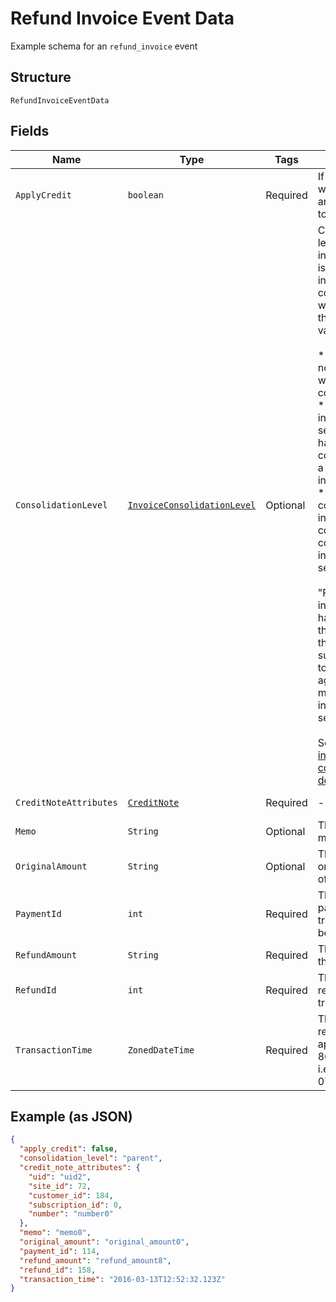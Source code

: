 
# Refund Invoice Event Data

Example schema for an `refund_invoice` event

## Structure

`RefundInvoiceEventData`

## Fields

| Name | Type | Tags | Description | Getter | Setter |
|  --- | --- | --- | --- | --- | --- |
| `ApplyCredit` | `boolean` | Required | If true, credit was created and applied it to the invoice. | boolean getApplyCredit() | setApplyCredit(boolean applyCredit) |
| `ConsolidationLevel` | [`InvoiceConsolidationLevel`](../../doc/models/invoice-consolidation-level.md) | Optional | Consolidation level of the invoice, which is applicable to invoice consolidation.  It will hold one of the following values:<br><br>* "none": A normal invoice with no consolidation.<br>* "child": An invoice segment which has been combined into a consolidated invoice.<br>* "parent": A consolidated invoice, whose contents are composed of invoice segments.<br><br>"Parent" invoices do not have lines of their own, but they have subtotals and totals which aggregate the member invoice segments.<br><br>See also the [invoice consolidation documentation](https://maxio.zendesk.com/hc/en-us/articles/24252269909389-Invoice-Consolidation). | InvoiceConsolidationLevel getConsolidationLevel() | setConsolidationLevel(InvoiceConsolidationLevel consolidationLevel) |
| `CreditNoteAttributes` | [`CreditNote`](../../doc/models/credit-note.md) | Required | - | CreditNote getCreditNoteAttributes() | setCreditNoteAttributes(CreditNote creditNoteAttributes) |
| `Memo` | `String` | Optional | The refund memo. | String getMemo() | setMemo(String memo) |
| `OriginalAmount` | `String` | Optional | The full, original amount of the refund. | String getOriginalAmount() | setOriginalAmount(String originalAmount) |
| `PaymentId` | `int` | Required | The ID of the payment transaction to be refunded. | int getPaymentId() | setPaymentId(int paymentId) |
| `RefundAmount` | `String` | Required | The amount of the refund. | String getRefundAmount() | setRefundAmount(String refundAmount) |
| `RefundId` | `int` | Required | The ID of the refund transaction. | int getRefundId() | setRefundId(int refundId) |
| `TransactionTime` | `ZonedDateTime` | Required | The time the refund was applied, in ISO 8601 format, i.e. "2019-06-07T17:20:06Z" | ZonedDateTime getTransactionTime() | setTransactionTime(ZonedDateTime transactionTime) |

## Example (as JSON)

```json
{
  "apply_credit": false,
  "consolidation_level": "parent",
  "credit_note_attributes": {
    "uid": "uid2",
    "site_id": 72,
    "customer_id": 184,
    "subscription_id": 0,
    "number": "number0"
  },
  "memo": "memo0",
  "original_amount": "original_amount0",
  "payment_id": 114,
  "refund_amount": "refund_amount8",
  "refund_id": 158,
  "transaction_time": "2016-03-13T12:52:32.123Z"
}
```

